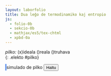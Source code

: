```yaml
---
layout: laborfolio
title: Dua leĝo de termodinamiko kaj entropio
js:
  - folio-0b
  - sekcio-0b 
  - mathjax/es5/tex-chtml
  - xpbd-0a
---
```


<!--
http://www.esalq.usp.br/lepse/imgs/conteudo_thumb/Entropy-Is-Simple---If-We-Avoid-The-Briar-Patches.pdf
https://chem.libretexts.org/Bookshelves/Analytical_Chemistry/Analytical_Chemistry_2.1_(Harvey)/06%3A_Equilibrium_Chemistry/6.02%3A_Thermodynamics_and_Equilibrium_Chemistry#equation6.2.3

...: entropi(diferenco) kiel mezuro de energidispersiĝo...

dS = Q/T [J/K]
vd. https://study.com/skill/learn/calculating-change-in-entropy-for-a-process-in-which-energy-is-expelled-explanation.html
-->

<!--

kiel eliro por klarigi entropion uzu modelon de pilko: 
- ideala: daŭre saltanta
- reala: iom post iom perdante energion pro varmperdo, frotvarmo...
- difektita: perdanta aeron el la interna

uzu ideojn de https://github.com/matthias-research/pages/blob/master/tenMinutePhysics/03-billiard.html /
https://matthias-research.github.io/pages/tenMinutePhysics/09-xpbd.pdf
por simulado, sed nur 2-dimensie

-->

<style>
    canvas {
        border: 2px solid cornflowerblue;
    }
</style>

*pilko:* (x)ideala ()reala ()truhava  
{: .elekto #pilko}


<canvas id="kampo" width="500" height="500"></canvas>
simulado de pilko
<button id="haltu">Haltu</button>

<script>

const HEIGHT=500;
const WIDTH=500;
const n_vert = 31; // verticoj de pilko

// elekto de pilkospeco
elekte((elekto,valoro) => {
    console.log(elekto+':'+valoro);
});

/**
 * Simuladas saltantan elastan pilkon en ujo
 */

class Pilko2d extends XPBDObj {

    /**
     * Kreas 2-dimensian pilkon kun radiuso r kiel "torton" el n pecoj
     * @param {*} r radiuso
     * @param {*} n nombro da pecoj
     */
    constructor(r,n,c=[0,0]) {
      super(n,2);
      const eĝoj = new Uint8Array(2*n + 2*n); // + n*(n-3)); // cirkonferencaj eĝoj + diagonaloj
      const trioj = new Uint8Array(3*n);

      // cirkonferenco...
      // ĉiu vertico havas du koordinatojn x kaj y
      let phi = 0;
      const d = 2*Math.PI/n;
      const tt = n>7?Math.trunc(n/7):1;

      for (let i=0; i<n; i++) {
          this.poz[2*i] = c[0] + r * Math.cos(phi);
          this.poz[2*i+1] = c[1] + r * Math.sin(phi);
          phi += d;

          // aldonu eĝon
          eĝoj[2*i] = i;
          eĝoj[2*i+1] = (i+1)%n; //i<n-1? i+1:0;

          // aldonu trion super tri najbaraj verticoj
          trioj[3*i] = i;
          trioj[3*i+1] = (i+tt)%n;
          trioj[3*i+2] = (i+tt+tt)%n;
      }

      // por pli da stabileco aldonu pliajn eĝojn
      const te = n>10?Math.trunc(n/5):2;
      for (let i=0; i<n; i++) {
        eĝoj[2*n+2*i] = i; //i<n-1? i+1:0;
        eĝoj[2*n+2*i+1] = (i+te)%n; //i<n-1? i+1:0;
      }

/*
      // kelkaj radioj de centro al cirkonferenco      
      let e = 2*n, paŝo = Math.trunc(n/5);
      for (let i=0; i<n; i+=paŝo) {
        for (let j=2; j<n-2; j+=paŝo) {
          eĝoj[e++]=i;
          eĝoj[e++]=(i+j)%n;
        }
      }
*/

      // restriktoj
      this.restr.push(new XRGrundo(this));
      this.restr.push(new XRDistanco(this,eĝoj,0.005));
      this.restr.push(new XRAreo(this,trioj,0.005));
    }

    vertico(i) {
      return {x: this.poz[2*i], y: this.poz[2*i+1]}
    }

    rapido(i) {
      return {x: this.rpd[2*i], y: this.rpd[2*i+1]}
    }
}

const canvas = document.getElementById("kampo");
const ctx = canvas.getContext("2d");

const pilko = new Pilko2d(30,n_vert,[40,HEIGHT-40]);
pilko.imas.fill(1);
const xpbd = new XPBD([pilko],[0,-10]);

function desegnu() {
  // cirkonferenca eĝo 
  function eĝo(p1,p2) {
    ctx.beginPath();
    ctx.moveTo(p1.x,HEIGHT-p1.y);
    ctx.lineTo(p2.x,HEIGHT-p2.y);
    ctx.strokeStyle = "#000";
    ctx.lineWidth = 1;
    ctx.stroke();
  }

  // ni montras negativajn rapidojn kiel spuron...
  function rpd(p,v) {
    ctx.beginPath();
    ctx.moveTo(p.x,HEIGHT-p.y);
    ctx.lineTo(p.x-v.x,HEIGHT-p.y+v.y);
    ctx.strokeStyle = "#ddddee";
    ctx.lineWidth = 6;
    ctx.stroke();
  }

  ctx.clearRect(0, 0, canvas.width, canvas.height);

  // rapidoj kiel spuro
  for (let i=0; i<n_vert; i++) {
    rpd(pilko.vertico(i),pilko.rapido(i));
  }

  // eĝoj kiel cirkonferenco
  let i = 0, v1 = pilko.vertico(i);
  while (i < n_vert-1) {
    const v2 = pilko.vertico(i+1);
    eĝo(v1,v2);
    v1 = v2; i++;
  }
  // lasta eĝo al 0-a vertico
  v2 = pilko.vertico(0);
  eĝo(v1,v2);
}

let ripetoj; 
if (ripetoj) clearTimeout(ripetoj.p);
const intervalo = 40; //200;

desegnu();
ripetoj = ripetu(
    () => {
        xpbd.simulado(1,60);
        desegnu();
        return true; // ni ne haltos antaŭ butonpremo [Haltu]...(idealgaso.T < d_larĝo);
    },
    intervalo
)

kiam_klako("#haltu",() => {
    if (ripetoj) clearTimeout(ripetoj.p);
});

/*
function ripeto() {
  xpbd.simulado(1,10);
  desegnu();
  // requestAnimationFrame(ripeto);
}

ripeto();
*/

</script>

<!--

sono je distanco, resonado en kapelo....

-->
